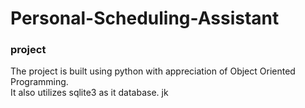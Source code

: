 # Personal-Scheduling-Assistant
### project 

The project is built using python with appreciation of Object Oriented Programming.<br />
It also utilizes sqlite3 as it database.
jk
